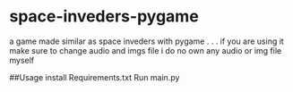 # space-inveders-pygame
a game made similar as space inveders with pygame 
.
.
.
if you are using it make sure to change audio and imgs file i do no own any audio or img file myself

##Usage
install Requirements.txt
Run main.py

